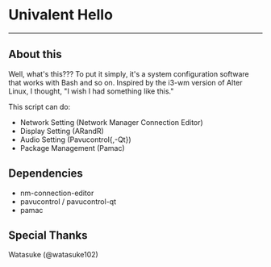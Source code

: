 # Univalent Hello
-----

## About this
Well, what's this??? To put it simply, it's a system configuration software that works with Bash and so on.
Inspired by the i3-wm version of Alter Linux, I thought, "I wish I had something like this."

This script can do:
- Network Setting (Network Manager Connection Editor)
- Display Setting (ARandR)
- Audio Setting (Pavucontrol{,-Qt})
- Package Management (Pamac)

## Dependencies
- nm-connection-editor
- pavucontrol / pavucontrol-qt
- pamac

## Special Thanks
Watasuke (@watasuke102)
